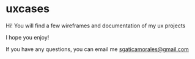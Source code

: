 # uxcases

Hi!
You will find a few wireframes and documentation of my ux projects 

I hope you enjoy!

If you have any questions, you can email me sgaticamorales@gmail.com
